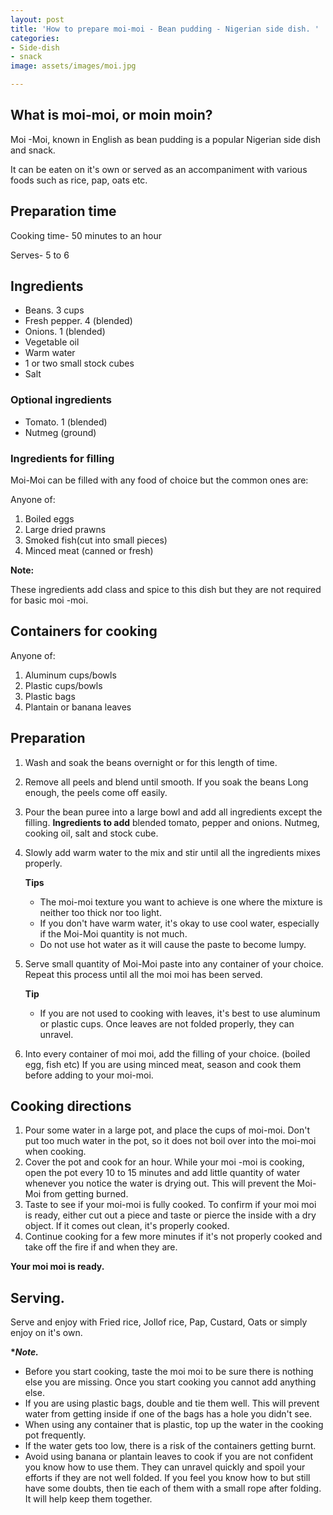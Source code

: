 ```yaml
---
layout: post
title: 'How to prepare moi-moi - Bean pudding - Nigerian side dish. '
categories:
- Side-dish
- snack
image: assets/images/moi.jpg

---
```


## What is moi-moi, or moin moin?

Moi -Moi, known in English as bean pudding is a popular Nigerian side dish and snack.

It can be eaten on it's own or served as an accompaniment with various foods such as rice, pap, oats etc.

## Preparation time

Cooking time- 50 minutes to an hour

Serves- 5 to 6 

## Ingredients

* Beans. 3 cups
* Fresh pepper. 4 (blended)
* Onions. 1 (blended)
* Vegetable oil
* Warm water
* 1 or two small stock cubes
* Salt

### Optional  ingredients

* Tomato. 1 (blended)
* Nutmeg (ground)

### Ingredients for filling

Moi-Moi can be filled with any food of choice but the common ones are:

Anyone of:

1. Boiled eggs
2. Large dried prawns
3. Smoked fish(cut into small pieces)
4. Minced meat (canned or fresh)

**Note:**

These ingredients add class and spice to this dish but they are not required for basic moi -moi.

## Containers for cooking

Anyone of:

1. Aluminum cups/bowls
2. Plastic cups/bowls
3. Plastic bags
4. Plantain or banana leaves

## Preparation

1. Wash and soak the beans overnight or for this length of time.
2. Remove all peels and blend until smooth. If you soak the beans Long enough, the peels come off easily.
3. Pour the bean puree into a large bowl and add all ingredients except the filling. **Ingredients to add** blended tomato, pepper and onions. Nutmeg, cooking oil, salt and stock cube.
4. Slowly add warm water to the mix and stir until all the ingredients mixes properly.

    

   **Tips**
   * The moi-moi texture you want to achieve is one where the mixture is neither too thick nor too light.
   * If you don't have warm water, it's okay to use cool water, especially if the Moi-Moi quantity is not much.
   * Do not use hot water as it will cause the  paste to become lumpy.
5. Serve small quantity of Moi-Moi paste into any container of your choice. Repeat this process until all the moi moi has been served. 

   **Tip**
   * If you are not used to cooking with leaves, it's best to use aluminum or plastic cups. Once leaves are not folded properly, they can unravel.
6. Into every container of moi moi, add the filling of your choice. (boiled egg, fish etc)
   If you are using minced meat, season and cook them before adding to your moi-moi.

## Cooking directions

1. Pour some water in a large pot, and place the cups of moi-moi.
   Don't put too much water in the pot, so it does not boil over into the moi-moi when cooking.
2. Cover the pot and cook for an hour. While your moi -moi is cooking, open the pot every 10 to 15 minutes and add little quantity of water whenever you notice the water is drying out. This will prevent the Moi-Moi from getting burned.
3. Taste to see if your moi-moi is fully cooked. To confirm if your moi moi is ready, either cut out a piece and taste or pierce the inside with a dry object. If it comes out clean, it's properly cooked.
4. Continue cooking for a few more minutes if it's not properly cooked and take off the fire if and when they are.

**Your moi moi is ready.**

## Serving.

Serve and enjoy with Fried rice, Jollof rice, Pap, Custard, Oats or simply enjoy on it's own.

__*_Note.___

* Before you start cooking, taste the moi moi to be sure there is nothing else you are missing. Once you start cooking you cannot add anything else.
* If you are using plastic bags, double and tie them well. This will prevent water from getting inside if one of the bags has a hole you didn't see.
* When using any container that is plastic, top up the water in the cooking pot frequently.
* If the water gets too low, there is a risk of the containers getting burnt.
* Avoid using banana or plantain leaves to cook if you are not confident you know how to use them.
  They can unravel quickly and spoil your efforts if they are not well folded.
  If you feel you know how to  but still have some doubts, then tie each of them with a small rope after folding. It will help keep them together.